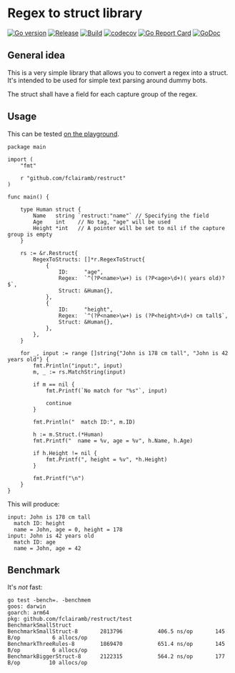 # Regex to struct library

[![Go version](https://img.shields.io/github/go-mod/go-version/fclairamb/restruct)](https://golang.org/doc/devel/release.html)
[![Release](https://img.shields.io/github/v/release/fclairamb/restruct)](https://github.com/fclairamb/restruct/releases/latest)
[![Build](https://github.com/fclairamb/restruct/workflows/Build/badge.svg)](https://github.com/fclairamb/restruct/actions/workflows/build.yml)
[![codecov](https://codecov.io/gh/fclairamb/restruct/branch/main/graph/badge.svg?token=y1vcrxbXfv)](https://codecov.io/gh/fclairamb/restruct)<!--- [![gocover.io](https://gocover.io/_badge/github.com/fclairamb/restruct)](https://gocover.io/github.com/fclairamb/restruct) -->
[![Go Report Card](https://goreportcard.com/badge/fclairamb/restruct)](https://goreportcard.com/report/fclairamb/restruct)
[![GoDoc](https://godoc.org/github.com/fclairamb/restruct?status.svg)](https://godoc.org/github.com/fclairamb/restruct)

## General idea
This is a very simple library that allows you to convert a regex into a struct. It's intended to be used for simple text parsing around 
dummy bots.

The struct shall have a field for each capture group of the regex.

## Usage

This can be tested [on the playground](https://go.dev/play/p/beFzEua9vlE).

```golang
package main

import (
	"fmt"

	r "github.com/fclairamb/restruct"
)

func main() {

	type Human struct {
		Name   string `restruct:"name"` // Specifying the field
		Age    int    // No tag, "age" will be used
		Height *int   // A pointer will be set to nil if the capture group is empty
	}

	rs := &r.Restruct{
		RegexToStructs: []*r.RegexToStruct{
			{
				ID:     "age",
				Regex:  `^(?P<name>\w+) is (?P<age>\d+)( years old)?$`,
				Struct: &Human{},
			},
			{
				ID:     "height",
				Regex:  `^(?P<name>\w+) is (?P<height>\d+) cm tall$`,
				Struct: &Human{},
			},
		},
	}

	for _, input := range []string{"John is 178 cm tall", "John is 42 years old"} {
		fmt.Println("input:", input)
		m, _ := rs.MatchString(input)

		if m == nil {
			fmt.Printf(`No match for "%s"`, input)

			continue
		}

		fmt.Println("  match ID:", m.ID)

		h := m.Struct.(*Human)
		fmt.Printf("  name = %v, age = %v", h.Name, h.Age)

		if h.Height != nil {
			fmt.Printf(", height = %v", *h.Height)
		}

		fmt.Printf("\n")
	}
}
```
This will produce:
```
input: John is 178 cm tall
  match ID: height
  name = John, age = 0, height = 178
input: John is 42 years old
  match ID: age
  name = John, age = 42
```

## Benchmark
It's _not_ fast:
```text
go test -bench=. -benchmem
goos: darwin
goarch: arm64
pkg: github.com/fclairamb/restruct/test
BenchmarkSmallStruct
BenchmarkSmallStruct-8    	 2813796	       406.5 ns/op	     145 B/op	       6 allocs/op
BenchmarkThreeRules-8     	 1869470	       651.4 ns/op	     145 B/op	       6 allocs/op
BenchmarkBiggerStruct-8   	 2122315	       564.2 ns/op	     177 B/op	      10 allocs/op
```